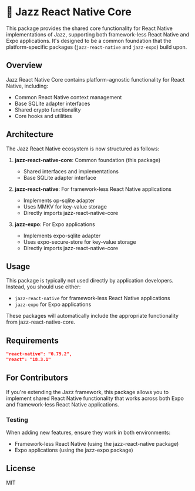 # 🎷 Jazz React Native Core

This package provides the shared core functionality for React Native implementations of Jazz, supporting both framework-less React Native and Expo applications. It's designed to be a common foundation that the platform-specific packages (`jazz-react-native` and `jazz-expo`) build upon.

## Overview

Jazz React Native Core contains platform-agnostic functionality for React Native, including:

- Common React Native context management
- Base SQLite adapter interfaces
- Shared crypto functionality
- Core hooks and utilities

## Architecture

The Jazz React Native ecosystem is now structured as follows:

1. **jazz-react-native-core**: Common foundation (this package)
   - Shared interfaces and implementations
   - Base SQLite adapter interface

2. **jazz-react-native**: For framework-less React Native applications
   - Implements op-sqlite adapter
   - Uses MMKV for key-value storage
   - Directly imports jazz-react-native-core

3. **jazz-expo**: For Expo applications
   - Implements expo-sqlite adapter
   - Uses expo-secure-store for key-value storage
   - Directly imports jazz-react-native-core

## Usage

This package is typically not used directly by application developers. Instead, you should use either:

- `jazz-react-native` for framework-less React Native applications
- `jazz-expo` for Expo applications

These packages will automatically include the appropriate functionality from jazz-react-native-core.

## Requirements

```json
"react-native": "0.79.2",
"react": "18.3.1"
```

## For Contributors

If you're extending the Jazz framework, this package allows you to implement shared React Native functionality that works across both Expo and framework-less React Native applications.

### Testing

When adding new features, ensure they work in both environments:
- Framework-less React Native (using the jazz-react-native package)
- Expo applications (using the jazz-expo package)

## License

MIT

